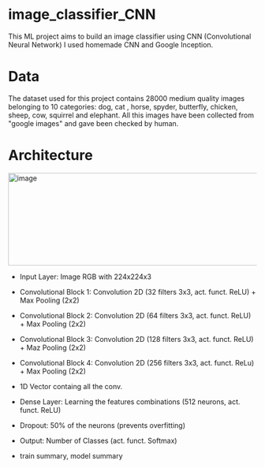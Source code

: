 # image_classifier_CNN

This ML project aims to build an image classifier using CNN (Convolutional Neural Network) I used homemade CNN and Google Inception.

# Data

The dataset used for this project contains 28000 medium quality images belonging to 10 categories: dog, cat , horse, spyder, butterfly, chicken, sheep, cow, squirrel and elephant. All this images have been collected from "google images" and gave been checked by human.

# Architecture

<img width="824" height="188" alt="image" src="https://github.com/user-attachments/assets/fee89d67-b75b-4118-a478-6e1f55f74556" />


- Input Layer: Image RGB with 224x224x3
- Convolutional Block 1: Convolution 2D (32 filters 3x3, act. funct. ReLU) + Max Pooling (2x2)
- Convolutional Block 2: Convolution 2D (64 filters 3x3, act. funct. ReLU) + Max Pooling (2x2)
- Convolutional Block 3: Convolution 2D (128 filters 3x3, act. funct. ReLU) + Maz Pooling (2x2)
- Convolutional Block 4: Convolution 2D (256 filters 3x3, act. funct. ReLu) + Max Pooling (2x2)
- 1D Vector containg all the conv. 
- Dense Layer: Learning the features combinations (512 neurons, act. funct. ReLU)
- Dropout: 50% of the neurons (prevents overfitting)
- Output: Number of Classes (act. funct. Softmax)


- train summary, model summary
